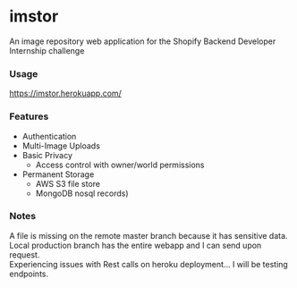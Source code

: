 # imstor

An image repository web application for the Shopify Backend Developer Internship challenge

### Usage

https://imstor.herokuapp.com/

### Features
 - Authentication
 - Multi-Image Uploads
 - Basic Privacy 
      - Access control with owner/world permissions
 - Permanent Storage 
      - AWS S3 file store
      - MongoDB nosql records)

### Notes

A file is missing on the remote master branch because it has sensitive data.   
Local production branch has the entire webapp and I can send upon request.   
Experiencing issues with Rest calls on heroku deployment... I will be testing endpoints.


